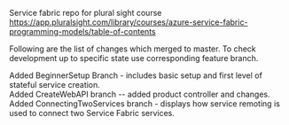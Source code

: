 Service fabric repo for plural sight course 
https://app.pluralsight.com/library/courses/azure-service-fabric-programming-models/table-of-contents   
   
Following are the list of changes which merged to master. To check development up to specific state use corresponding feature branch.   
   
Added BeginnerSetup Branch - includes basic setup and first level of stateful service creation.   
Added CreateWebAPI branch -- added product controller and changes.   
Added ConnectingTwoServices branch - displays how service remoting is used to connect two Service Fabric services.   
